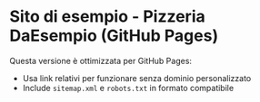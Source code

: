 # Sito di esempio - Pizzeria DaEsempio (GitHub Pages)

Questa versione è ottimizzata per GitHub Pages:
- Usa link relativi per funzionare senza dominio personalizzato
- Include `sitemap.xml` e `robots.txt` in formato compatibile
